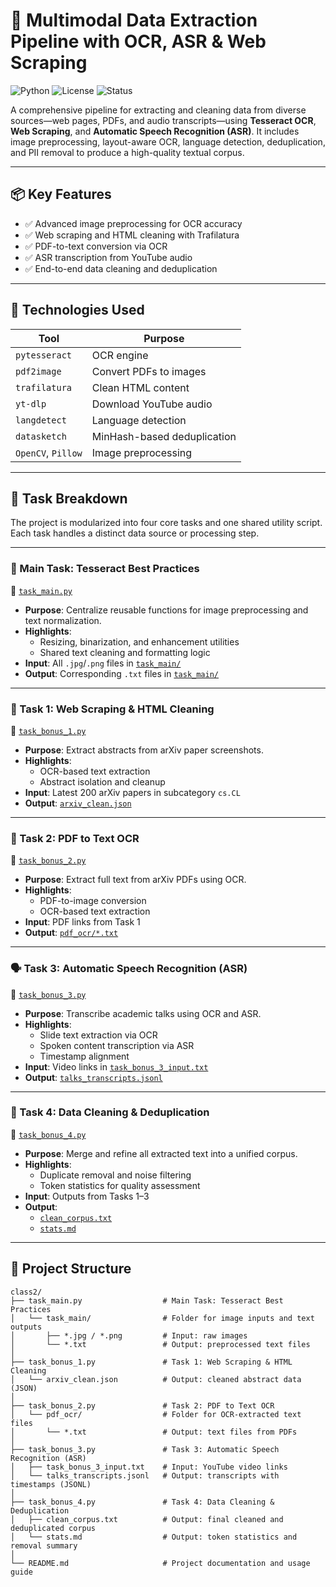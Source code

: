 # 🧠 Multimodal Data Extraction Pipeline with OCR, ASR & Web Scraping

![Python](https://img.shields.io/badge/Python-3.8%2B-blue.svg)
![License](https://img.shields.io/badge/License-MIT-green.svg)
![Status](https://img.shields.io/badge/Status-Completed-brightgreen.svg)

A comprehensive pipeline for extracting and cleaning data from diverse sources—web pages, PDFs, and audio transcripts—using **Tesseract OCR**, **Web Scraping**, and **Automatic Speech Recognition (ASR)**. It includes image preprocessing, layout-aware OCR, language detection, deduplication, and PII removal to produce a high-quality textual corpus.

---

## 📦 Key Features

- ✅ Advanced image preprocessing for OCR accuracy
- ✅ Web scraping and HTML cleaning with Trafilatura
- ✅ PDF-to-text conversion via OCR
- ✅ ASR transcription from YouTube audio
- ✅ End-to-end data cleaning and deduplication

---

## 🧰 Technologies Used

| Tool               | Purpose                     |
| ------------------ | --------------------------- |
| `pytesseract`      | OCR engine                  |
| `pdf2image`        | Convert PDFs to images      |
| `trafilatura`      | Clean HTML content          |
| `yt-dlp`           | Download YouTube audio      |
| `langdetect`       | Language detection          |
| `datasketch`       | MinHash-based deduplication |
| `OpenCV`, `Pillow` | Image preprocessing         |

---

## 📌 Task Breakdown

The project is modularized into four core tasks and one shared utility script. Each task handles a distinct data source or processing step.

---

### 🧰 Main Task: Tesseract Best Practices

📄 [`task_main.py`](./task_main.py)

- **Purpose**: Centralize reusable functions for image preprocessing and text normalization.
- **Highlights**:
  - Resizing, binarization, and enhancement utilities
  - Shared text cleaning and formatting logic
- **Input**: All `.jpg`/`.png` files in [`task_main/`](./task_main/)
- **Output**: Corresponding `.txt` files in [`task_main/`](./task_main/)

---

### 🧾 Task 1: Web Scraping & HTML Cleaning

📄 [`task_bonus_1.py`](./task_bonus_1.py)

- **Purpose**: Extract abstracts from arXiv paper screenshots.
- **Highlights**:
  - OCR-based text extraction
  - Abstract isolation and cleanup
- **Input**: Latest 200 arXiv papers in subcategory `cs.CL`
- **Output**: [`arxiv_clean.json`](./arxiv_clean.json)

---

### 📄 Task 2: PDF to Text OCR

📄 [`task_bonus_2.py`](./task_bonus_2.py)

- **Purpose**: Extract full text from arXiv PDFs using OCR.
- **Highlights**:
  - PDF-to-image conversion
  - OCR-based text extraction
- **Input**: PDF links from Task 1
- **Output**: [`pdf_ocr/*.txt`](./pdf_ocr/)

---

### 🗣️ Task 3: Automatic Speech Recognition (ASR)

📄 [`task_bonus_3.py`](./task_bonus_3.py)

- **Purpose**: Transcribe academic talks using OCR and ASR.
- **Highlights**:
  - Slide text extraction via OCR
  - Spoken content transcription via ASR
  - Timestamp alignment
- **Input**: Video links in [`task_bonus_3_input.txt`](./task_bonus_3_input.txt)
- **Output**: [`talks_transcripts.jsonl`](./talks_transcripts.jsonl)

---

### 🧹 Task 4: Data Cleaning & Deduplication

📄 [`task_bonus_4.py`](./task_bonus_4.py)

- **Purpose**: Merge and refine all extracted text into a unified corpus.
- **Highlights**:
  - Duplicate removal and noise filtering
  - Token statistics for quality assessment
- **Input**: Outputs from Tasks 1–3
- **Output**:
  - [`clean_corpus.txt`](./clean_corpus.txt)
  - [`stats.md`](./stats.md)

---

## 📁 Project Structure

```plaintext
class2/
├── task_main.py                  # Main Task: Tesseract Best Practices
│   └── task_main/                # Folder for image inputs and text outputs
│       ├── *.jpg / *.png         # Input: raw images
│       └── *.txt                 # Output: preprocessed text files
│
├── task_bonus_1.py               # Task 1: Web Scraping & HTML Cleaning
│   └── arxiv_clean.json          # Output: cleaned abstract data (JSON)
│
├── task_bonus_2.py               # Task 2: PDF to Text OCR
│   └── pdf_ocr/                  # Folder for OCR-extracted text files
│       └── *.txt                 # Output: text files from PDFs
│
├── task_bonus_3.py               # Task 3: Automatic Speech Recognition (ASR)
│   ├── task_bonus_3_input.txt    # Input: YouTube video links
│   └── talks_transcripts.jsonl   # Output: transcripts with timestamps (JSONL)
│
├── task_bonus_4.py               # Task 4: Data Cleaning & Deduplication
│   ├── clean_corpus.txt          # Output: final cleaned and deduplicated corpus
│   └── stats.md                  # Output: token statistics and removal summary
│
└── README.md                     # Project documentation and usage guide
```
